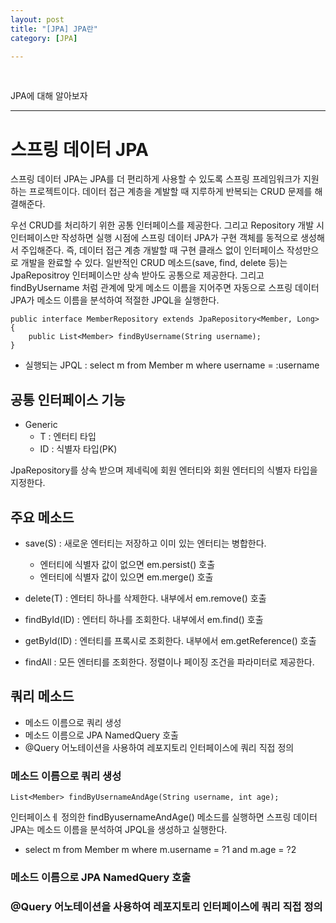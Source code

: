 ```yaml
---
layout: post
title: "[JPA] JPA란"
category: [JPA]

---
```

<br>
 
JPA에 대해 알아보자
<!-- more -->
  
<hr> 


# 스프링 데이터 JPA
스프링 데이터 JPA는 JPA를 더 편리하게 사용할 수 있도록 스프링 프레임워크가 지원하는 프로젝트이다. 데이터 접근 계층을 계발할 때 지루하게 반복되는 CRUD 문제를 해결해준다.

우선 CRUD를 처리하기 위한 공통 인터페이스를 제공한다. 그리고 Repository 개발 시 인터페이스만 작성하면 실행 시점에 스프링 데이터 JPA가 구현 객체를 동적으로 생성해서 주입해준다. 즉, 데이터 접근 계층 개발할 때 구현 클래스 없이 인터페이스 작성만으로 개발을 완료할 수 있다.
일반적인 CRUD 메소드(save, find, delete 등)는 JpaRepositroy 인터페이스만 상속 받아도 공통으로 제공한다. 그리고 findByUsername 처럼 관계에 맞게 메소드 이름을 지어주면 자동으로 스프링 데이터 JPA가 메소드 이름을 분석하여 적절한 JPQL을 실행한다.
```
public interface MemberRepository extends JpaRepository<Member, Long> {
    public List<Member> findByUsername(String username);
}
```
 - 실행되는 JPQL : select m from Member m where username = :username

 ## 공통 인터페이스 기능
 - Generic
    - T : 엔터티 타입
    - ID : 식별자 타입(PK)

JpaRepository를 상속 받으며 제네릭에 회원 엔터티와 회원 엔터티의 식별자 타입을 지정한다. 

## 주요 메소드
 - save(S) : 새로운 엔터티는 저장하고 이미 있는 엔터티는 병합한다.
    - 엔터티에 식별자 값이 없으면 em.persist() 호출
    - 엔터티에 식별자 값이 있으면 em.merge() 호출

 - delete(T) : 엔터티 하나를 삭제한다. 내부에서 em.remove() 호출
 - findById(ID) : 엔터티 하나를 조회한다. 내부에서 em.find() 호출
 - getById(ID) : 엔터티를 프록시로 조회한다. 내부에서 em.getReference() 호출
 - findAll : 모든 엔터티를 조회한다. 정렬이나 페이징 조건을 파라미터로 제공한다.

## 쿼리 메소드
 - 메소드 이름으로 쿼리 생성
 - 메소드 이름으로 JPA NamedQuery 호출
 - @Query 어노테이션을 사용하여 레포지토리 인터페이스에 쿼리 직접 정의

### 메소드 이름으로 쿼리 생성
```
List<Member> findByUsernameAndAge(String username, int age);
```
인터페이스ㅔ 정의한 findByusernameAndAge() 메소드를 실행하면 스프링 데이터 JPA는 메소드 이름을 분석하여 JPQL을 생성하고 실행한다.
 - select m from Member m where m.username = ?1 and m.age = ?2


### 메소드 이름으로 JPA NamedQuery 호출


### @Query 어노테이션을 사용하여 레포지토리 인터페이스에 쿼리 직접 정의
